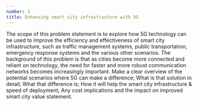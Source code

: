 ```yaml
---
number: 3
title: Enhancing smart city infrastructure with 5G
---
```


The scope of this problem statement is to explore how 5G technology can be used to improve the efficiency and effectiveness of smart city infrastructure, such as traffic management systems, public transportation, emergency response systems and the various other scenarios. The background of this problem is that as cities become more connected and reliant on technology, the need for faster and more robust communication networks becomes increasingly important. Make a clear overview of the potential scenarios where 5G can make a difference; What is that solution in detail; What that difference is; How it will help the smart city infrastructure & speed of deployment; Any cost implications and the impact on improved smart city value statement.

